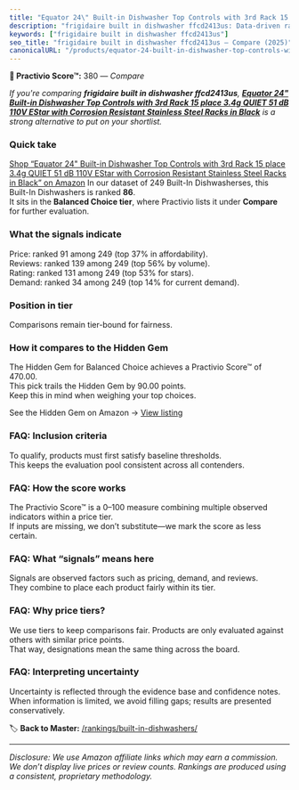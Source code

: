 ```yaml
---
title: "Equator 24\" Built-in Dishwasher Top Controls with 3rd Rack 15 place 3.4g QUIET 51 dB 110V EStar with Corrosion Resistant Stainless Steel Racks in Black"
description: "frigidaire built in dishwasher ffcd2413us: Data-driven ranking using the Practivio Score™. Positioned by quality, value, demand, findability, momentum."
keywords: ["frigidaire built in dishwasher ffcd2413us"]
seo_title: "frigidaire built in dishwasher ffcd2413us — Compare (2025)"
canonicalURL: "/products/equator-24-built-in-dishwasher-top-controls-with-3rd-rack-15-place-34g-quiet-51-db-110v-estar-with-corrosion-resistant-stainless-steel-racks-in-black-B0BVKKPSDN/"
---
```


**🛒 Practivio Score™:** 380 — _Compare_


*If you're comparing **frigidaire built in dishwasher ffcd2413us**, **[Equator 24" Built-in Dishwasher Top Controls with 3rd Rack 15 place 3.4g QUIET 51 dB 110V EStar with Corrosion Resistant Stainless Steel Racks in Black](https://www.amazon.com/dp/B0BVKKPSDN?tag=practivio-20)** is a strong alternative to put on your shortlist.*
### Quick take
[Shop “Equator 24" Built-in Dishwasher Top Controls with 3rd Rack 15 place 3.4g QUIET 51 dB 110V EStar with Corrosion Resistant Stainless Steel Racks in Black” on Amazon](https://www.amazon.com/dp/B0BVKKPSDN?tag=practivio-20)
In our dataset of 249 Built-In Dishwasherses, this Built-In Dishwashers is ranked **86**.  
It sits in the **Balanced Choice tier**, where Practivio lists it under **Compare** for further evaluation.

### What the signals indicate
Price: ranked 91 among 249 (top 37% in affordability).  
Reviews: ranked 139 among 249 (top 56% by volume).  
Rating: ranked 131 among 249 (top 53% for stars).  
Demand: ranked 34 among 249 (top 14% for current demand).

### Position in tier
Comparisons remain tier-bound for fairness.

### How it compares to the Hidden Gem
The Hidden Gem for Balanced Choice achieves a Practivio Score™ of 470.00.  
This pick trails the Hidden Gem by 90.00 points.  
Keep this in mind when weighing your top choices.  

See the Hidden Gem on Amazon → [View listing](https://www.amazon.com/dp/B01MQGDIAR?tag=practivio-20)

### FAQ: Inclusion criteria
To qualify, products must first satisfy baseline thresholds.  
This keeps the evaluation pool consistent across all contenders.

### FAQ: How the score works
The Practivio Score™ is a 0–100 measure combining multiple observed indicators within a price tier.  
If inputs are missing, we don’t substitute—we mark the score as less certain.

### FAQ: What “signals” means here
Signals are observed factors such as pricing, demand, and reviews.  
They combine to place each product fairly within its tier.

### FAQ: Why price tiers?
We use tiers to keep comparisons fair. Products are only evaluated against others with similar price points.  
That way, designations mean the same thing across the board.

### FAQ: Interpreting uncertainty
Uncertainty is reflected through the evidence base and confidence notes.  
When information is limited, we avoid filling gaps; results are presented conservatively.

<!-- Missing template for Compare/CompareWithinPriceClass -->


🏷️ **Back to Master:** [/rankings/built-in-dishwashers/](/rankings/built-in-dishwashers/)

---
_Disclosure: We use Amazon affiliate links which may earn a commission. We don’t display live prices or review counts. Rankings are produced using a consistent, proprietary methodology._
